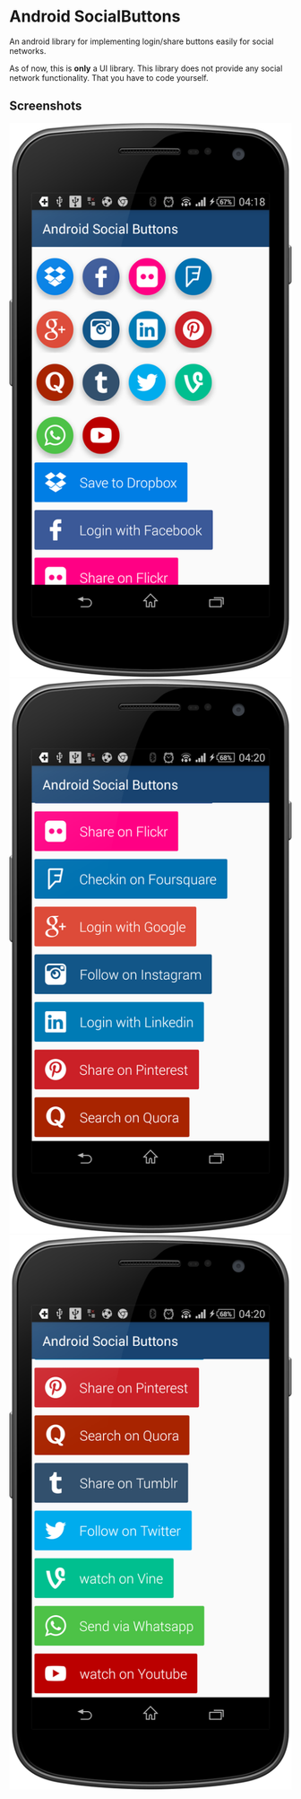 # Android SocialButtons
An android library for implementing login/share buttons easily for social networks.

As of now, this is **only** a UI library. This library does not provide any social network
functionality. That you have to code yourself. 

## Screenshots
<img src="/screenshots/screen1.png" width="640"/>
<img src="/screenshots/screen2.png" width="640"/>
<img src="/screenshots/screen3.png" width="640"/>
